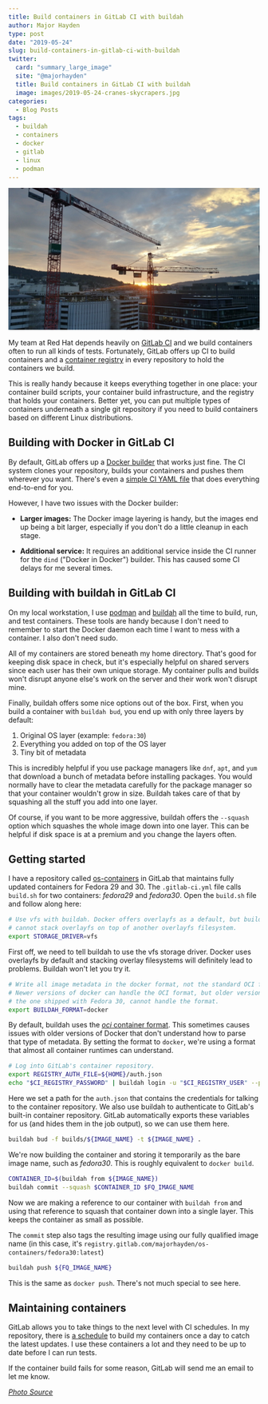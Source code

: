 ```yaml
---
title: Build containers in GitLab CI with buildah
author: Major Hayden
type: post
date: "2019-05-24"
slug: build-containers-in-gitlab-ci-with-buildah
twitter:
  card: "summary_large_image"
  site: "@majorhayden"
  title: Build containers in GitLab CI with buildah
  image: images/2019-05-24-cranes-skycrapers.jpg
categories:
  - Blog Posts
tags:
  - buildah
  - containers
  - docker
  - gitlab
  - linux
  - podman
---
```


![cranes and skyscrapers]

My team at Red Hat depends heavily on [GitLab CI] and we build containers
often to run all kinds of tests. Fortunately, GitLab offers up CI to build
containers and a [container registry] in every repository to hold the
containers we build.

This is really handy because it keeps everything together in one place: your
container build scripts, your container build infrastructure, and the
registry that holds your containers. Better yet, you can put multiple types
of containers underneath a single git repository if you need to build
containers based on different Linux distributions.

[cranes and skyscrapers]: /images/2019-05-24-cranes-skycrapers.jpg
[GitLab CI]: https://about.gitlab.com/product/continuous-integration/
[container registry]: https://about.gitlab.com/2016/05/23/gitlab-container-registry/

## Building with Docker in GitLab CI

By default, GitLab offers up a [Docker builder] that works just fine. The CI
system clones your repository, builds your containers and pushes them
wherever you want. There's even a [simple CI YAML file] that does everything
end-to-end for you.

However, I have two issues with the Docker builder:

* **Larger images:** The Docker image layering is handy, but the images end up
  being a bit larger, especially if you don't do a little cleanup in each
  stage.

* **Additional service:** It requires an additional service inside the CI
  runner for the `dind` ("Docker in Docker") builder. This has caused some CI
  delays for me several times.

[Docker builder]: https://docs.gitlab.com/ee/ci/docker/using_docker_build.html
[simple CI YAML file]: https://docs.gitlab.com/ee/ci/docker/using_docker_build.html#using-docker-caching

## Building with buildah in GitLab CI

On my local workstation, I use [podman] and [buildah] all the time to build,
run, and test containers. These tools are handy because I don't need to
remember to start the Docker daemon each time I want to mess with a
container. I also don't need sudo.

All of my containers are stored beneath my home directory. That's good for
keeping disk space in check, but it's especially helpful on shared servers
since each user has their own unique storage. My container pulls and builds
won't disrupt anyone else's work on the server and their work won't disrupt
mine.

Finally, buildah offers some nice options out of the box. First, when you
build a container with `buildah bud`, you end up with only three layers by
default:

1. Original OS layer (example: `fedora:30`)
2. Everything you added on top of the OS layer
3. Tiny bit of metadata

This is incredibly helpful if you use package managers like `dnf`, `apt`, and
`yum` that download a bunch of metadata before installing packages. You would
normally have to clear the metadata carefully for the package manager so that
your container wouldn't grow in size. Buildah takes care of that by squashing
all the stuff you add into one layer.

Of course, if you want to be more aggressive, buildah offers the `--squash`
option which squashes the whole image down into one layer. This can be
helpful if disk space is at a premium and you change the layers often.

[podman]: https://podman.io/
[buildah]: https://buildah.io/

## Getting started

I have a repository called [os-containers] in GitLab that maintains fully
updated containers for Fedora 29 and 30. The `.gitlab-ci.yml` file calls
`build.sh` for two containers: _fedora29_ and _fedora30_. Open the `build.sh`
file and follow along here:

```bash
# Use vfs with buildah. Docker offers overlayfs as a default, but buildah
# cannot stack overlayfs on top of another overlayfs filesystem.
export STORAGE_DRIVER=vfs
```

First off, we need to tell buildah to use the vfs storage driver. Docker uses
overlayfs by default and stacking overlay filesystems will definitely lead to
problems. Buildah won't let you try it.

```bash
# Write all image metadata in the docker format, not the standard OCI format.
# Newer versions of docker can handle the OCI format, but older versions, like
# the one shipped with Fedora 30, cannot handle the format.
export BUILDAH_FORMAT=docker
```

By default, buildah uses the [_oci_ container format]. This sometimes causes
issues with older versions of Docker that don't understand how to parse that
type of metadata. By setting the format to `docker`, we're using a format
that almost all container runtimes can understand.

```bash
# Log into GitLab's container repository.
export REGISTRY_AUTH_FILE=${HOME}/auth.json
echo "$CI_REGISTRY_PASSWORD" | buildah login -u "$CI_REGISTRY_USER" --password-stdin $CI_REGISTRY
```

Here we set a path for the `auth.json` that contains the credentials for
talking to the container repository. We also use buildah to authenticate to
GitLab's built-in container repository. GitLab automatically exports these
variables for us (and hides them in the job output), so we can use them here.

```bash
buildah bud -f builds/${IMAGE_NAME} -t ${IMAGE_NAME} .
```

We're now building the container and storing it temporarily as the bare image
name, such as _fedora30_. This is roughly equivalent to `docker build`.

```bash
CONTAINER_ID=$(buildah from ${IMAGE_NAME})
buildah commit --squash $CONTAINER_ID $FQ_IMAGE_NAME
```

Now we are making a reference to our container with `buildah from` and using
that reference to squash that container down into a single layer. This keeps
the container as small as possible.

The `commit` step also tags the resulting image using our fully qualified
image name (in this case, it's
`registry.gitlab.com/majorhayden/os-containers/fedora30:latest`)

```bash
buildah push ${FQ_IMAGE_NAME}
```

This is the same as `docker push`. There's not much special to see here.

[os-containers]: https://gitlab.com/majorhayden/os-containers
[_oci_ container format]: https://github.com/opencontainers/image-spec

## Maintaining containers

GitLab allows you to take things to the next level with CI schedules. In my
repository, there is [a schedule] to build my containers once a day to catch
the latest updates. I use these containers a lot and they need to be up to
date before I can run tests.

If the container build fails for some reason, GitLab will send me an email to
let me know.

[a schedule]: https://gitlab.com/majorhayden/os-containers/pipeline_schedules

[_Photo Source_](https://pxhere.com/en/photo/942096)
